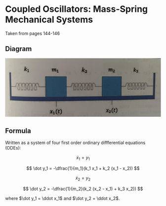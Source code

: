 # Coupled Oscillators: Mass-Spring Mechanical Systems

Taken from pages 144-146

## Diagram

![Diagram fro two-mass, three-spring system](image/two-mass_three-spring_system.jpg)

## Formula

Written as a system of four first order ordinary diffferential equations (ODEs):

$$ \dot x_1 = y_1 $$

$$ \dot y_1 = -\dfrac{1}{m_1}(k_1 x_1 + k_2 (x_1 - x_2)) $$

$$ \dot x_2 = y_2 $$

$$ \dot y_2 = -\dfrac{1}{m_2}(k_2 (x_2 - x_1) + k_3 x_2)) $$

where $\dot y_1 = \ddot x_1$ and $\dot y_2 = \ddot x_2$.
